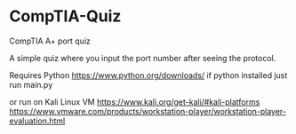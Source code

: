 # CompTIA-Quiz
CompTIA A+ port quiz


A simple quiz where you input the port number after seeing the protocol.

Requires Python https://www.python.org/downloads/
if python installed just run main.py

or run on Kali Linux VM
https://www.kali.org/get-kali/#kali-platforms
https://www.vmware.com/products/workstation-player/workstation-player-evaluation.html
